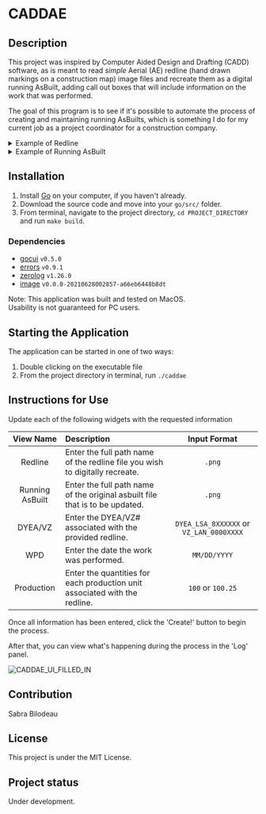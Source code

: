 # CADDAE

## Description
This project was inspired by Computer Aided Design and Drafting (CADD) software, as is meant to read *simple* Aerial (AE) redline (hand drawn markings on a construction map) image files and recreate them as a digital running AsBuilt, adding call out boxes that will include information on the work that was performed.

The goal of this program is to see if it's possible to automate the process of creating and maintaining running AsBuilts, which is something I do for my current job as a project coordinator for a construction company.

<details><summary>Example of Redline</summary>

**Redline**
![Example_Redline](/uploads/46848b6ff2f709dbdbe58513a8cf30e5/Example_Redline.png)
</details>

<details><summary>Example of Running AsBuilt</summary>

**Running AsBuilt**
![Example_Running_AsBuilt](/uploads/b3b3a8664185d89154104fea34cd22a7/Example_Running_AsBuilt.png)
</details>

## Installation
1. Install [Go](https://go.dev/) on your computer, if you haven't already.
2. Download the source code and move into your `go/src/` folder.
3. From terminal, navigate to the project directory, `cd PROJECT_DIRECTORY` and run `make build`.

### Dependencies 
- [gocui](github.com/jroimartin/gocui) `v0.5.0`  
- [errors](github.com/pkg/errors) `v0.9.1`  
- [zerolog](github.com/rs/zerolog) `v1.26.0`  
- [image](golang.org/x/image) `v0.0.0-20210628002857-a66eb6448b8dt`  


Note: This application was built and tested on MacOS.  
Usability is not guaranteed for PC users.

## Starting the Application
The application can be started in one of two ways:
1. Double clicking on the executable file
2. From the project directory in terminal, run `./caddae`

## Instructions for Use
Update each of the following widgets with the requested information

| View Name | Description | Input Format |
| :-------: | :---------- | :----------: |
| Redline | Enter the full path name of the redline file you wish to digitally recreate. | `.png` |
| Running AsBuilt | Enter the full path name of the original asbuilt file that is to be updated. | `.png` |
| DYEA/VZ | Enter the DYEA/VZ# associated with the provided redline. | `DYEA_LSA_8XXXXXX` or `VZ_LAN_0000XXXX` |
| WPD | Enter the date the work was performed. | `MM/DD/YYYY` |
| Production | Enter the quantities for each production unit associated with the redline. | `100` or `100.25` |

Once all information has been entered, click the 'Create!' button to begin the process.

After that, you can view what's happening during the process in the 'Log' panel.

![CADDAE_UI_FILLED_IN](/uploads/0ca95ddd0086a329327c8e59d9a8980e/Final_UI.png)

## Contribution
Sabra Bilodeau

## License
This project is under the MIT License.

## Project status
Under development.
